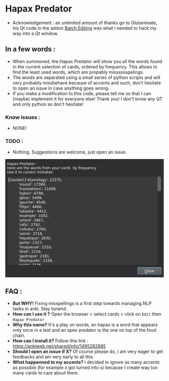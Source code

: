 # Hapax Predator
* Acknowledgement : an unlimited amount of thanks go to Glutanimate, his Qt code in the addon [Batch Editing](https://ankiweb.net/shared/info/291119185) was what I needed to hack my way into a Qt window.

## In a few words :
* When summoned, the Hapax Predator will show you all the words found in the current selection of cards, ordered by frequency. This allows to find the least used words, which are propably misssssspelings.
* The words are separated using a small series of python scripts and will very probably missbehave because of accents and such, don't hesitate to open an issue in case anything goes wrong.
* If you make a modification to this code, please tell me so that I can (maybe) implement it for everyone else! Thank you! I don't know any QT and only python so don't hesitate!

### Know issues :
* NONE!

### TODO :
* Nothing. Suggestions are welcome, just open an issue.

![picture](HapaxPredator.png)

## FAQ :
* **But WHY!** Fixing misspellings is a first step towards managing NLP tasks in anki. Stay tunend.
* **How can I use it ?** Open the browser > select cards > click on `Edit` then `Hapax Predator`
* **Why this name?** It's a play on words, an hapax is a word that appears only once in a text and an apex predator is the one on top of the food chain.
* **How can I install it?** Follow this link : https://ankiweb.net/shared/info/1495282885
* **Should I open an issue if X?** Of course please do, I am very eager to get feedbacks and am very early to all this.
* **What happenned to my accents?** I decided to ignore as many accents as possible (for example `é` got turned into `e`) because I create way too many cards to care about them.
